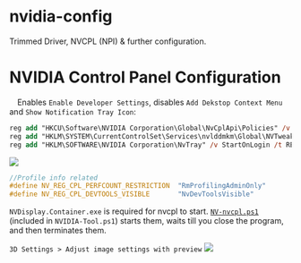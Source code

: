 # nvidia-config
Trimmed Driver, NVCPL (NPI) &amp; further configuration.


# NVIDIA Control Panel Configuration
⠀
Enables `Enable Developer Settings`, disables `Add Dekstop Context Menu` and `Show Notification Tray Icon`:
```ps
reg add "HKCU\Software\NVIDIA Corporation\Global\NvCplApi\Policies" /v ContextUIPolicy /t REG_DWORD /d 0 /f
reg add "HKLM\SYSTEM\CurrentControlSet\Services\nvlddmkm\Global\NVTweak" /v NvDevToolsVisible /t REG_DWORD /d 1 /f
reg add "HKLM\SOFTWARE\NVIDIA Corporation\NvTray" /v StartOnLogin /t REG_DWORD /d 0 /f
```
![](?raw=true)
```h
//Profile info related
#define NV_REG_CPL_PERFCOUNT_RESTRICTION  "RmProfilingAdminOnly"
#define NV_REG_CPL_DEVTOOLS_VISIBLE       "NvDevToolsVisible"
```

`NVDisplay.Container.exe` is required for nvcpl to start. [`NV-nvcpl.ps1`]() (included in `NVIDIA-Tool.ps1`) starts them, waits till you close the program, and then terminates them.

`3D Settings > Adjust image settings with preview`
![](?raw=true)
